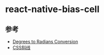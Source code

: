 # react-native-bias-cell

## 参考

- [Degrees to Radians Conversion](https://www.radianstodegrees.net/degrees-to-radians)
- [CSS斜线](https://codepen.io/Chokcoco/pen/eBOpwO)
